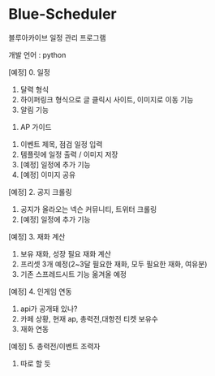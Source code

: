 # Blue-Scheduler
블루아카이브 일정 관리 프로그램

개발 언어 : python

[예정] 0. 일정
  1) 달력 형식
  2) 하이퍼링크 형식으로 글 클릭시 사이트, 이미지로 이동 기능
  3) 알림 기능

1. AP 가이드
  1) 이벤트 제목, 점검 일정 입력
  2) 템플릿에 일정 출력 / 이미지 저장
  3) [예정] 일정에 추가 기능
  4) [예정] 이미지 공유
  
[예정] 2. 공지 크롤링
  1) 공지가 올라오는 넥슨 커뮤니티, 트위터 크롤링
  2) [예정] 일정에 추가 기능
  
[예정] 3. 재화 계산
  1) 보유 재화, 성장 필요 재화 계산
  2) 프리셋 3개 예정(2~3달 필요한 재화, 모두 필요한 재화, 여유분)
  3) 기존 스프레드시트 기능 옮겨올 예정
  
[예정] 4. 인게임 연동
  1) api가 공개돼 있나?
  2) 카페 상황, 현재 ap, 총력전,대항전 티켓 보유수
  3) 재화 연동

[예정] 5. 총력전/이벤트 조력자
  1) 따로 할 듯
